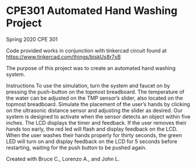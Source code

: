 # CPE301 Automated Hand Washing Project
Spring 2020 CPE 301 

Code provided works in conjunction with tinkercad circuit found at
https://www.tinkercad.com/things/biskUs8r7xB

The purpose of this project was to create an automated hand washing system.

Instructions
To use the simulation, turn the system and faucet on by pressing the push-button on the topmost breadboard. The temperature of the water can be adjusted on the TMP sensor’s slider, also located on the topmost breadboard. Simulate the placement of the user’s hands by clicking on the ultrasonic distance sensor and adjusting the slider as desired. Our system is designed to activate when the sensor detects an object within five inches. The LCD displays the timer and feedback. If the user removes their hands too early, the red led will flash and display feedback on the LCD. When the user washes their hands properly for thirty seconds, the green LED will turn on and display feedback on the LCD for 5 seconds before restarting, waiting for the push button to be pushed again.

Created with Bruce C., Lorenzo A., and John L.
